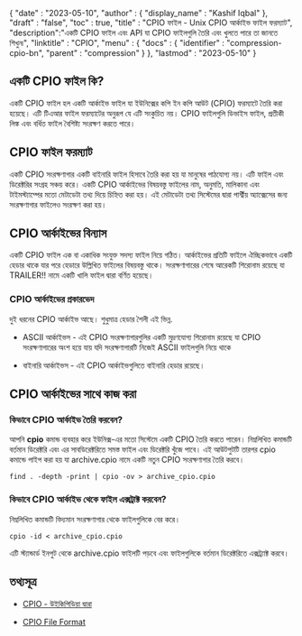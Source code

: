 {
  "date" : "2023-05-10",
  "author" : {
    "display_name" : "Kashif Iqbal"
},
  "draft" : "false",
  "toc" : true,
  "title" : "CPIO ফাইল - Unix CPIO আর্কাইভ ফাইল ফরম্যাট",
  "description":"একটি CPIO ফাইল এবং API যা CPIO ফাইলগুলি তৈরি এবং খুলতে পারে তা জানতে শিখুন৷",
  "linktitle" : "CPIO",
  "menu" : {
    "docs" : {
      "identifier" : "compression-cpio-bn",
      "parent" : "compression"
}
},
  "lastmod" : "2023-05-10"
}

## একটি CPIO ফাইল কি?

একটি CPIO ফাইল হল একটি আর্কাইভ ফাইল যা ইউনিক্সের কপি ইন কপি আউট (CPIO) ফরম্যাটে তৈরি করা হয়েছে। এটি টিএআর ফাইল ফরম্যাটের অনুরূপ যে এটি সংকুচিত নয়। CPIO ফাইলগুলি ডিভাইস ফাইল, প্রতীকী লিঙ্ক এবং বর্ধিত ফাইল বৈশিষ্ট্য সংরক্ষণ করতে পারে।

## CPIO ফাইল ফরম্যাট

একটি CPIO সংরক্ষণাগার একটি বাইনারি ফাইল হিসাবে তৈরি করা হয় যা মানুষের পাঠযোগ্য নয়। এটি ফাইল এবং ডিরেক্টরির সংগ্রহ সঞ্চয় করে। একটি CPIO আর্কাইভের বিষয়বস্তু ফাইলের নাম, অনুমতি, মালিকানা এবং টাইমস্ট্যাম্পের মতো মেটাডেটা তথ্য দিয়ে চিহ্নিত করা হয়। এই মেটাডেটা তথ্য সিস্টেমের দ্বারা পার্শ্বীয় অ্যাক্সেসের জন্য সংরক্ষণাগার ফাইলেও সংরক্ষণ করা হয়।

## CPIO আর্কাইভের বিন্যাস

একটি CPIO ফাইল এক বা একাধিক সংযুক্ত সদস্য ফাইল নিয়ে গঠিত। আর্কাইভের প্রতিটি ফাইলে ঐচ্ছিকভাবে একটি হেডার থাকে যার পরে হেডারে উল্লিখিত ফাইলের বিষয়বস্তু থাকে। সংরক্ষণাগারের শেষে আরেকটি শিরোনাম রয়েছে যা TRAILER!! নামে একটি খালি ফাইল দ্বারা বর্ণিত হয়েছে।

### CPIO আর্কাইভের প্রকারভেদ

দুই ধরনের CPIO আর্কাইভ আছে। শুধুমাত্র হেডার শৈলী এই ভিন্ন.

* ASCII আর্কাইভস - এই CPIO সংরক্ষণাগারগুলির একটি মুদ্রণযোগ্য শিরোনাম রয়েছে যা CPIO সংরক্ষণাগারের অংশ হয়ে যায় যদি সংরক্ষণাগারটি নিজেই ASCII ফাইলগুলি নিয়ে থাকে

* বাইনারি আর্কাইভস - এই CPIO আর্কাইভগুলিতে বাইনারি হেডার রয়েছে।


## CPIO আর্কাইভের সাথে কাজ করা

### কিভাবে CPIO আর্কাইভ তৈরি করবেন?

আপনি **cpio** কমান্ড ব্যবহার করে ইউনিক্স-এর মতো সিস্টেমে একটি CPIO তৈরি করতে পারেন। নিম্নলিখিত কমান্ডটি বর্তমান ডিরেক্টরি এবং এর সাবডিরেক্টরিতে সমস্ত ফাইল এবং ডিরেক্টরি খুঁজে পাবে। এই আউটপুটটি তারপর cpio কমান্ডে পাইপ করা হয় যা archive.cpio নামে একটি নতুন CPIO সংরক্ষণাগার তৈরি করবে।

```
find . -depth -print | cpio -ov > archive_cpio.cpio
```
### কিভাবে CPIO আর্কাইভ থেকে ফাইল এক্সট্রাক্ট করবেন?

নিম্নলিখিত কমান্ডটি বিদ্যমান সংরক্ষণাগার থেকে ফাইলগুলিকে বের করে।

```
cpio -id < archive_cpio.cpio
```
এটি স্ট্যান্ডার্ড ইনপুট থেকে archive.cpio ফাইলটি পড়বে এবং ফাইলগুলিকে বর্তমান ডিরেক্টরিতে এক্সট্র্যাক্ট করবে।


## তথ্যসূত্র

* [CPIO - উইকিপিডিয়া দ্বারা](https://en.wikipedia.org/wiki/Cpio)

* [CPIO File Format](https://www.ibm.com/docs/en/zos/2.2.0?topic=formats-cpio-format-cpio-archives)

